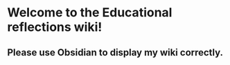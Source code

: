 # Welcome to the Educational reflections wiki!

## Please use Obsidian to display my wiki correctly.
